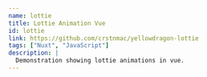 ```yaml
---
name: lottie
title: Lottie Animation Vue
id: lottie
link: https://github.com/crstnmac/yellowdragon-lottie
tags: ["Nuxt", "JavaScript"]
description: |
  Demonstration showing lottie animations in vue.
---
```

